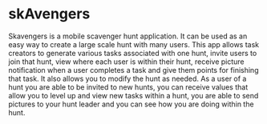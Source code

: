 # skAvengers

Skavengers is a mobile scavenger hunt application. It can be used as an easy way to create a large scale
hunt with many users. This app allows task creators to generate various tasks associated with one hunt, invite users to join that hunt, view where each user is within their hunt, receive picture notification when a user completes a task and give them points for finishing that task. It also allows you to modify the hunt as needed. As a user of a hunt you are able to be invited to new hunts, you can receive values that allow you to level up and view new tasks within a hunt, you are able to send pictures to your hunt leader and you can see how you are doing within the hunt. 

